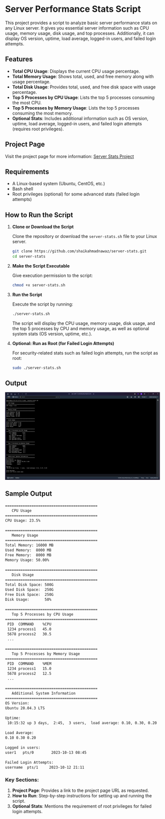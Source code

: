 # Server Performance Stats Script

This project provides a script to analyze basic server performance stats on any Linux server. It gives you essential server information such as CPU usage, memory usage, disk usage, and top processes. Additionally, it can display OS version, uptime, load average, logged-in users, and failed login attempts.

## Features

- **Total CPU Usage**: Displays the current CPU usage percentage.
- **Total Memory Usage**: Shows total, used, and free memory along with usage percentage.
- **Total Disk Usage**: Provides total, used, and free disk space with usage percentage.
- **Top 5 Processes by CPU Usage**: Lists the top 5 processes consuming the most CPU.
- **Top 5 Processes by Memory Usage**: Lists the top 5 processes consuming the most memory.
- **Optional Stats**: Includes additional information such as OS version, uptime, load average, logged-in users, and failed login attempts (requires root privileges).

## Project Page

Visit the project page for more information: [Server Stats Project](https://roadmap.sh/projects/server-stats)

## Requirements

- A Linux-based system (Ubuntu, CentOS, etc.)
- Bash shell
- Root privileges (optional) for some advanced stats (failed login attempts)

## How to Run the Script

1. **Clone or Download the Script**

   Clone the repository or download the `server-stats.sh` file to your Linux server.

   ```bash
   git clone https://github.com/shaikahmadnawaz/server-stats.git
   cd server-stats
   ```

2. **Make the Script Executable**

   Give execution permission to the script:

   ```bash
   chmod +x server-stats.sh
   ```

3. **Run the Script**

   Execute the script by running:

   ```bash
   ./server-stats.sh
   ```

   The script will display the CPU usage, memory usage, disk usage, and the top 5 processes by CPU and memory usage, as well as optional system stats (OS version, uptime, etc.).

4. **Optional: Run as Root (for Failed Login Attempts)**

   For security-related stats such as failed login attempts, run the script as root:

   ```bash
   sudo ./server-stats.sh
   ```

## Output

![Output](./assets/image.png)

## Sample Output

```
==========================================
   CPU Usage
==========================================
CPU Usage: 23.5%

==========================================
   Memory Usage
==========================================
Total Memory: 16000 MB
Used Memory:  8000 MB
Free Memory:  8000 MB
Memory Usage: 50.00%

==========================================
   Disk Usage
==========================================
Total Disk Space: 500G
Used Disk Space:  250G
Free Disk Space:  250G
Disk Usage:       50%

==========================================
   Top 5 Processes by CPU Usage
==========================================
 PID  COMMAND    %CPU
 1234 process1   45.0
 5678 process2   30.5
 ...

==========================================
   Top 5 Processes by Memory Usage
==========================================
 PID  COMMAND    %MEM
 1234 process1   15.0
 5678 process2   12.5
 ...

==========================================
   Additional System Information
==========================================
OS Version:
Ubuntu 20.04.3 LTS

Uptime:
 10:15:32 up 3 days,  2:45,  3 users,  load average: 0.10, 0.30, 0.20

Load Average:
0.10 0.30 0.20

Logged in users:
user1   pts/0        2023-10-13 08:45

Failed Login Attempts:
username  pts/1     2023-10-12 21:11
```

### Key Sections:

1. **Project Page**: Provides a link to the project page URL as requested.
2. **How to Run**: Step-by-step instructions for setting up and running the script.
3. **Optional Stats**: Mentions the requirement of root privileges for failed login attempts.
